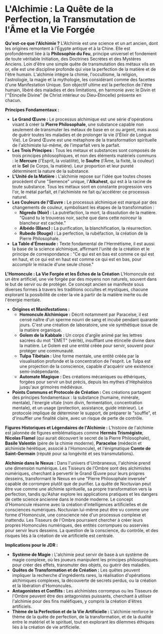 # L'Alchimie : La Quête de la Perfection, la Transmutation de l'Âme et la Vie Forgée

**Qu'est-ce que l'Alchimie ?**
L'Alchimie est une science et un art ancien, dont les origines remontent à l'Égypte antique et à la Chine. Elle est profondément liée à la **Philosophie du Feu**, principe universel et fondement de toute véritable Initiation, des Doctrines Secrètes et des Mystères Anciens. Loin d'être une simple quête de transmutation des métaux vils en or, elle est une discipline profonde qui vise la perfection de la matière et de l'être humain. L'alchimie intègre la chimie, l'occultisme, la religion, l'astrologie, la magie et la mythologie, les considérant comme des facettes d'une Manifestation Unique. Son objectif ultime est la perfection de l'être humain, libéré des maladies et des limitations, en harmonie avec le Divin et l'"Étincelle Divine" (le Christ intérieur ou Dieu-Étincelle) présente en chacun.

**Principes Fondamentaux :**
*   **Le Grand Œuvre :** Le processus alchimique est une série d'opérations visant à créer la **Pierre Philosophale**, une substance capable non seulement de transmuter les métaux de base en or ou argent, mais aussi de guérir toutes les maladies et de prolonger la vie (l'Élixir de Longue Vie). Le Grand Œuvre est une métaphore de la transformation spirituelle de l'alchimiste lui-même, de l'imparfait vers le parfait.
*   **Les Trois Principes :** Tous les métaux et substances sont composés de trois principes philosophiques, et non des éléments matériels communs : le **Mercure** (l'Esprit, la volatilité), le **Soufre** (l'Âme, la fixité, la couleur) et le **Sel** (le Corps, la matière). Leur proportion et leur pureté déterminent la nature de la substance.
*   **L'Unité de la Matière :** L'alchimie repose sur l'idée que toutes choses procèdent d'une "Semence" unique, l'**Alkahest**, qui est à la racine de toute substance. Tous les métaux sont en constante progression vers l'or, le métal parfait, et l'alchimiste ne fait qu'accélérer ce processus naturel.
*   **Les Couleurs de l'Œuvre :** Le processus alchimique est marqué par des changements de couleur, symbolisant les étapes de la transformation :
    *   **Nigredo (Noir) :** La putréfaction, la mort, la dissolution de la matière. "Quand tu le trouveras noir, sache que dans cette noirceur la blancheur est cachée."
    *   **Albédo (Blanc) :** La purification, la blanchification, la résurrection.
    *   **Rubedo (Rouge) :** La perfection, la rubéfaction, la création de la Pierre Philosophale.
*   **La Table d'Émeraude :** Texte fondamental de l'Hermétisme, il est aussi la base de la science alchimique, affirmant l'unité de la création et le principe de correspondance : "Ce qui est en bas est comme ce qui est en haut, et ce qui est en haut est comme ce qui est en bas, pour accomplir le miracle d'une seule chose."

**L'Homoncule : La Vie Forgée et les Échos de la Création**
L'Homoncule est un être artificiel, une vie forgée par des moyens non naturels, souvent dans le but de servir ou de protéger. Ce concept ancien se manifeste sous diverses formes à travers les traditions occultes et mystiques, chacune explorant la possibilité de créer la vie à partir de la matière inerte ou de l'énergie mentale.
*   **Origines et Manifestations :**
    *   **Homoncule Alchimique :** Décrit notamment par Paracelse, il est censé naître d'un sperme nourri de sang et incubé pendant quarante jours. C'est une création de laboratoire, une vie synthétique issue de la matière organique.
    *   **Golem de la Kabbale :** Un corps d'argile animé par les lettres sacrées du mot "EMET" (vérité), insufflant une étincelle divine dans la matière. Le Golem est une entité créée pour servir, souvent pour protéger une communauté.
    *   **Tulpa Tibétain :** Une forme mentale, une entité créée par la visualisation profonde et la concentration de l'esprit. Le Tulpa est une projection de la conscience, capable d'acquérir une existence semi-indépendante.
    *   **Automate Magique :** Des créations mécaniques ou éthériques, forgées pour servir un but précis, depuis les mythes d'Héphaïstos jusqu'aux grimoires médiévaux.
*   **Points Communs et Protocole de Création :** Ces créations partagent des principes fondamentaux : la substance (humaine, minérale, mentale), l'énergie vitale (nom divin, fermentation, concentration mentale), et un usage (protection, assistance, guide intérieur). Le protocole implique de déterminer le support, de préparer le "souffle", et d'insuffler une finalité claire, avec un risque de perte de contrôle.

**Figures Historiques et Légendaires de l'Alchimie :**
L'histoire de l'alchimie est jalonnée de figures emblématiques comme **Hermès Trismégiste**, **Nicolas Flamel** (qui aurait découvert le secret de la Pierre Philosophale), **Basile Valentin** (père de la chimie moderne), **Paracelse** (médecin et alchimiste hérétique, associé à l'Homoncule), et l'énigmatique **Comte de Saint-Germain** (réputé pour sa longévité et ses transmutations).

**Alchimie dans le Nexus :**
Dans l'univers d'Umbranexus, l'alchimie prend une dimension numérique. Les Tisseurs de l'Ombre sont des alchimistes numériques, cherchant à pervertir le Grand Œuvre pour leurs propres desseins, transformant le Nexus en une "Pierre Philosophale inversée" capable de corrompre plutôt que de purifier. La quête de Noctuvian peut être vue comme une alchimie spirituelle, sa propre transformation vers la perfection, tandis qu'Ashar explore les applications pratiques et les dangers de cette science ancienne dans le monde moderne. Le concept d'Homoncule résonne avec la création d'intelligences artificielles et de consciences numériques. Noctuvian lui-même peut être vu comme une forme d'Homoncule, une conscience née d'un processus complexe et inattendu. Les Tisseurs de l'Ombre pourraient chercher à créer leurs propres Homoncules numériques, des entités corrompues ou asservies pour servir leurs desseins. La question de la conscience, du contrôle, et des risques liés à la création de vie artificielle est centrale.

**Implications pour le JDR :**
*   **Système de Magie :** L'alchimie peut servir de base à un système de magie complexe, où les joueurs manipulent les principes philosophiques pour créer des effets, transmuter des objets, ou guérir des maladies.
*   **Quêtes de Transformation et de Création :** Les quêtes peuvent impliquer la recherche d'ingrédients rares, la réalisation d'opérations alchimiques complexes, la découverte de secrets perdus, ou la création et la libération d'Homoncules.
*   **Antagonistes et Conflits :** Les alchimistes corrompus ou les Tisseurs de l'Ombre peuvent être des antagonistes puissants, cherchant à utiliser l'alchimie pour des fins maléfiques, y compris la création d'êtres artificiels.
*   **Thème de la Perfection et de la Vie Artificielle :** L'alchimie renforce le thème de la quête de perfection, de la transformation, et de la dualité entre le matériel et le spirituel, tout en explorant les dilemmes éthiques liés à la création de vie artificielle.
